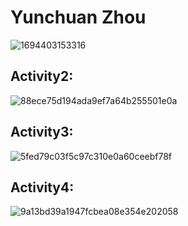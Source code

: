 # Yunchuan Zhou
![1694403153316](https://github.com/yunchuanzhou1226/ECE444-F2023-Assignment1/assets/144618107/e8ee1975-7326-4959-b803-cf364c1ac178)
## Activity2:
![88ece75d194ada9ef7a64b255501e0a](https://github.com/yunchuanzhou1226/ECE444-F2023-Assignment1/assets/144618107/90373fef-22b5-4d97-bbf2-753e4559d00b)
## Activity3:
![5fed79c03f5c97c310e0a60ceebf78f](https://github.com/yunchuanzhou1226/ECE444-F2023-Assignment1/assets/144618107/199d405a-e790-4203-940e-5787f8bce430)
## Activity4:
![9a13bd39a1947fcbea08e354e202058](https://github.com/yunchuanzhou1226/ECE444-F2023-Assignment1/assets/144618107/d154916c-3b6e-477d-aea9-b92a3ca5a8b6)

